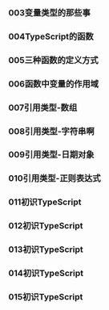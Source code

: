 
### 003变量类型的那些事
### 004TypeScript的函数
### 005三种函数的定义方式
### 006函数中变量的作用域
### 007引用类型-数组
### 008引用类型-字符串啊
### 009引用类型-日期对象
### 010引用类型-正则表达式
### 011初识TypeScript
### 012初识TypeScript
### 013初识TypeScript
### 014初识TypeScript
### 015初识TypeScript